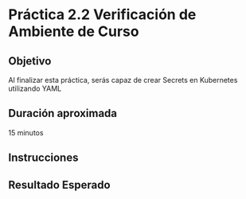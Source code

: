# Práctica 2.2 Verificación de Ambiente de Curso

## Objetivo
Al finalizar esta práctica, serás capaz de crear Secrets en Kubernetes utilizando YAML


## Duración aproximada
15 minutos

## Instrucciones

## Resultado Esperado